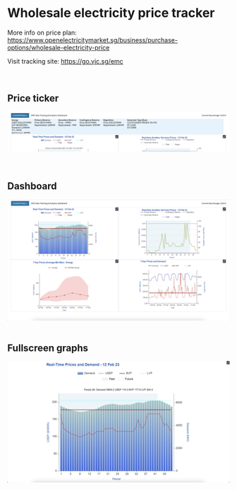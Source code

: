 # Wholesale electricity price tracker

More info on price plan: https://www.openelectricitymarket.sg/business/purchase-options/wholesale-electricity-price

Visit tracking site: https://go.vjc.sg/emc
<br>
 <br> <br>
## Price ticker
![ticker](price%20ticker.png)
  <br><br><br>
## Dashboard
![dashboard](dashboard.png)
  <br><br>
## Fullscreen graphs
![graph](fullscreen%20graph.png)

